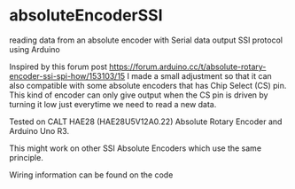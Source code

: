# absoluteEncoderSSI
reading data from an absolute encoder with Serial data output SSI protocol using Arduino

Inspired by this forum post
https://forum.arduino.cc/t/absolute-rotary-encoder-ssi-spi-how/153103/15
I made a small adjustment so that it can also compatible with some absolute encoders that has Chip Select (CS) pin.
This kind of encoder can only give output when the CS pin is driven by turning it low just everytime we need to read a new data.

Tested on CALT HAE28 (HAE28U5V12A0.22) Absolute Rotary Encoder and Arduino Uno R3.

This might work on other SSI Absolute Encoders which use the same principle.

Wiring information can be found on the code
